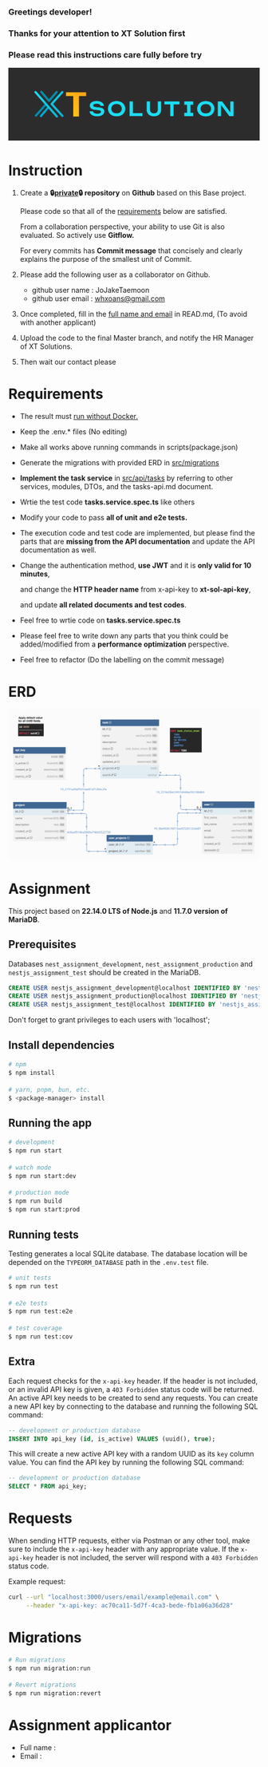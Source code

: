### Greetings developer!
### Thanks for your attention to XT Solution first
### Please read this instructions care fully before try
![XT Solution!](/img/logo.svg "XT Solutio")

# Instruction

1. Create a **🔒<ins>private</ins>🔒 repository** on **Github** based on this Base project.
    
    Please code so that all of the [requirements](#requirements) below are satisfied.

    From a collaboration perspective, your ability to use Git is also evaluated. So actively use **Gitflow.**

    For every commits has **Commit message** that concisely and clearly explains the purpose of the smallest unit of Commit.

2. Please add the following user as a collaborator on Github.
    - github user name : JoJakeTaemoon
    - github user email : whxoans@gmail.com

3. Once completed, fill in the [full name and email](#assignment-applicantor) in READ.md, (To avoid with another applicant)

4. Upload the code to the final Master branch, and notify the HR Manager of XT Solutions.

5. Then wait our contact please

# Requirements

- The result must <ins>run without Docker<ins>.
- Keep the .env.* files (No editing)
- Make all works above running commands in scripts(package.json)
- Generate the migrations with provided ERD in <ins>src/migrations</ins>
- **Implement the task service** in <ins>src/api/tasks</ins> by referring to other services, modules, DTOs, and the tasks-api.md document.
- Wrtie the test code **tasks.service.spec.ts** like others
- Modify your code to pass **all of unit and e2e tests.**
- The execution code and test code are implemented, but please find the parts that are **missing from the API documentation** and update the API documentation as well.
- Change the authentication method, **use JWT** and it is **only valid for 10 minutes**,

    and change the **HTTP header name** from x-api-key to **xt-sol-api-key**,

    and update **all related documents and test codes**.
- Feel free to wrtie code on **tasks.service.spec.ts**
- Please feel free to write down any parts that you think could be added/modified from a **performance optimization** perspective.
- Feel free to refactor (Do the labelling on the commit message)

# ERD
![XT Solution!](/img/ERD4assinment.png "XT Solutio")

# Assignment

This project based on **22.14.0 LTS of Node.js** and **11.7.0 version of MariaDB**.

## Prerequisites
Databases `nest_assignment_development`, `nest_assignment_production` and `nestjs_assignment_test` should be created in the MariaDB.

```sql
CREATE USER nestjs_assignment_development@localhost IDENTIFIED BY 'nestjs_assignment_development';
CREATE USER nestjs_assignment_production@localhost IDENTIFIED BY 'nestjs_assignment_production';
CREATE USER nestjs_assignment_test@localhost IDENTIFIED BY 'nestjs_assignment_test';
```

Don't forget to grant privileges to each users with 'localhost';

## Install dependencies
```bash
# npm
$ npm install

# yarn, pnpm, bun, etc.
$ <package-manager> install
```

## Running the app

```bash
# development
$ npm run start

# watch mode
$ npm run start:dev

# production mode
$ npm run build
$ npm run start:prod
```

## Running tests

Testing generates a local SQLite database. The database location will be depended on the `TYPEORM_DATABASE` path in the `.env.test` file.

```bash
# unit tests
$ npm run test

# e2e tests
$ npm run test:e2e

# test coverage
$ npm run test:cov
```

## Extra

Each request checks for the `x-api-key` header. If the header is not included, or an invalid API key is given, a `403 Forbidden` status code will be returned. An active API key needs to be created to send any requests. You can create a new API key by connecting to the database and running the following  SQL command:

```sql
-- development or production database
INSERT INTO api_key (id, is_active) VALUES (uuid(), true);
```

This will create a new active API key with a random UUID as its `key` column value. You can find the API key by running the following SQL command:

```sql
-- development or production database
SELECT * FROM api_key;
```

# Requests

When sending HTTP requests, either via Postman or any other tool, make sure to include the `x-api-key` header with any appropriate value. If the `x-api-key` header is not included, the server will respond with a `403 Forbidden` status code.

Example request:
```bash
curl --url "localhost:3000/users/email/example@email.com" \
     --header "x-api-key: ac70ca11-5d7f-4ca3-bede-fb1a06a36d28"
```

# Migrations

```bash
# Run migrations
$ npm run migration:run

# Revert migrations
$ npm run migration:revert
```

# Assignment applicantor
- Full name : 
- Email :